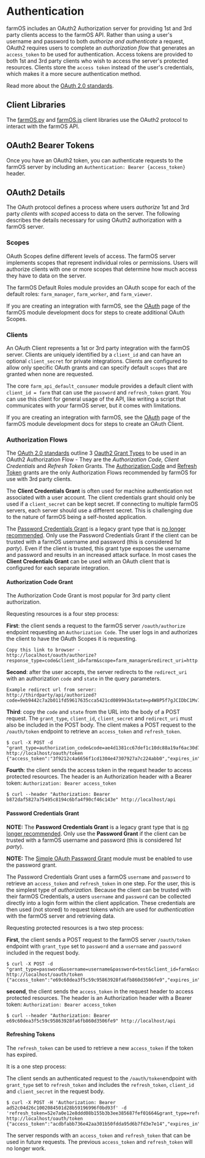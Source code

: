 # Authentication

farmOS includes an OAuth2 Authorization server for providing 1st and 3rd party
clients access to the farmOS API. Rather than using a user's username and
password to both *authorize and authenticate* a request, OAuth2 requires
users to complete an *authorization flow* that generates an `access_token`
to be used for authentication. Access tokens are provided to both 1st and
3rd party clients who wish to access the server's protected resources. Clients
store the `access token` instead of the user's credentials, which makes it a
more secure authentication method.

Read more about the [OAuth 2.0 standards](https://oauth.net/2/).

## Client Libraries

The [farmOS.py](https://github.com/farmOS/farmOS.py) and
[farmOS.js](https://github.com/farmOS/farmOS.js) client libraries use the
OAuth2 protocol to interact with the farmOS API.

## OAuth2 Bearer Tokens

Once you have an OAuth2 token, you can authenticate requests to the farmOS
server by including an `Authentication: Bearer {access_token}` header.

## OAuth2 Details

The OAuth protocol defines a process where users *authorize* 1st and 3rd
party *clients* with *scoped* access to data on the server. The following
describes the details necessary for using OAuth2 authorization with a farmOS
server.

### Scopes

OAuth Scopes define different levels of access. The farmOS server
implements scopes that represent individual roles or permissions. Users will
authorize clients with one or more scopes that determine how much access they
have to data on the server.

The farmOS Default Roles module provides an OAuth scope for each of the default
roles: `farm_manager`, `farm_worker`, and `farm_viewer`.

If you are creating an integration with farmOS, see the
[OAuth](/development/module/oauth) page of the farmOS module development docs
for steps to create additional OAuth Scopes.

### Clients

An OAuth Client represents a 1st or 3rd party integration with the farmOS
server. Clients are uniquely identified by a `client_id` and can have an
optional `client_secret` for private integrations. Clients are configured to
allow only specific OAuth grants and can specify default `scopes` that are
granted when none are requested.

The core `farm_api_default_consumer` module provides a default client with
`client_id = farm` that can use the `password` and `refresh_token` grant. You
can use this client for general usage of the API, like writing a script that
communicates with *your* farmOS server, but it comes with limitations.

If you are creating an integration with farmOS, see the
[OAuth](/development/module/oauth) page of the farmOS module development docs
for steps to create an OAuth Client.

### Authorization Flows

The [OAuth 2.0 standards](https://oauth.net/2/) outline 3
[Oauth2 Grant Types](https://oauth.net/2/grant-types/) to be used in an OAuth2 Authorization Flow - They are
the *Authorization Code, Client Credentials* and *Refresh Token* Grants. The
[Authorization Code](#authorization-code-grant) and
[Refresh Token](#refreshing-tokens) grants are the only Authorization Flows recommended by
farmOS for use with 3rd party clients.

The **Client Credentials Grant** is often used for machine authentication not
associated with a user account. The client credentials grant should only be
used if a `client_secret` can be kept secret. If connecting to multiple
farmOS servers, each server should use a different secret. This is
challenging due to the nature of farmOS being a self-hosted application.

The [Password Credentials Grant](#password-credentials-grant) is a legacy
grant type that is
[no longer recommended](https://datatracker.ietf.org/doc/html/draft-ietf-oauth-security-topics#section-2.4).
Only use the Password Credentials Grant if the client can be trusted with a
farmOS username and password (this is considered *1st party*). Even if the
client is trusted, this grant type exposes the username and password and
results in an increased attack surface. In most cases the **Client Credentials
Grant** can be used with an OAuth client that is configured for each separate
integration.

#### Authorization Code Grant

The Authorization Code Grant is most popular for 3rd party client
authorization.

Requesting resources is a four step process:

**First**: the client sends a request to the farmOS server `/oauth/authorize`
endpoint requesting an `Authorization Code`. The user logs in and authorizes
the client to have the OAuth Scopes it is requesting.

    Copy this link to browser -
    http://localhost/oauth/authorize?response_type=code&client_id=farm&scope=farm_manager&redirect_uri=http://thirdparty/api/authorized&state=p4W8P5f7gJCIDbC1Mv78zHhlpJOidy

**Second**: after the user accepts, the server redirects
to the `redirect_uri` with an authorization `code` and `state` in the query
parameters.

    Example redirect url from server:
    http://thirdparty/api/authorized?code=9eb9442c7a2b011fd59617635cca5421cd089943&state=p4W8P5f7gJCIDbC1Mv78zHhlpJOidy

**Third**: copy the `code` and `state` from the URL into the body of a POST
request. The `grant_type`, `client_id`, `client_secret` and `redirect_uri` must
also be included in the POST body. The client makes a POST request to the
`/oauth/token` endpoint to retrieve an `access_token` and `refresh_token`.

    $ curl -X POST -d "grant_type=authorization_code&code=ae4d1381cc67def1c10dc88a19af6ac30d7b5959&client_id=farm&redirect_uri=http://thirdparty/api/authorized" http://localhost/oauth/token
    {"access_token":"3f9212c4a6656f1cd1304e47307927a7c224abb0","expires_in":"10","token_type":"Bearer","scope":"farm_manager","refresh_token":"292810b04d688bfb5c3cee28e45637ec8ef1dd9e"}

**Fourth**: the client sends the access token in the request header to access protected
resources. The header is an Authorization header with a Bearer token:
 `Authorization: Bearer access_token`

    $ curl --header "Authorization: Bearer b872daf5827a75495c8194c6bfa4f90cf46c143e" http://localhost/api

#### Password Credentials Grant

**NOTE:** The **Password Credentials Grant** is a legacy grant type that is
[no longer recommended](https://datatracker.ietf.org/doc/html/draft-ietf-oauth-security-topics#section-2.4).
Only use the **Password Grant** if the client can be trusted with a farmOS
username and password (this is considered *1st party*).

**NOTE:** The [Simple OAuth Password Grant](https://www.drupal.org/project/simple_oauth_password_grant)
module must be enabled to use the password grant.

The Password Credentials Grant uses a farmOS `username` and `password` to
retrieve an `access_token` and `refresh_token` in one step. For the user, this
is the simplest type of *authorization.* Because the client can be trusted with
their farmOS Credentials, a users `username` and `password` can be collected
directly into a login form within the client application. These credentials are
then used (not stored) to request tokens which are used for *authentication*
with the farmOS server and retrieving data.

Requesting protected resources is a two step process:

**First**, the client sends a POST request to the farmOS server `/oauth/token`
endpoint with `grant_type` set to `password` and a `username` and `password`
included in the request body.

    $ curl -X POST -d "grant_type=password&username=username&password=test&client_id=farm&scope=farm_manager" http://localhost/oauth/token
    {"access_token":"e69c60dea3f5c59c95863928fa6fb860d3506fe9","expires_in":"300","token_type":"Bearer","scope":"farm_manager","refresh_token":"cead7d46d18d74daea83f114bc0b512ec4cc31c3"}

**second**, the client sends the `access_token` in the request header to access protected
resources. The header is an Authorization header with a Bearer token:
 `Authorization: Bearer access_token`

    $ curl --header "Authorization: Bearer e69c60dea3f5c59c95863928fa6fb860d3506fe9" http://localhost/api

#### Refreshing Tokens

The `refresh_token` can be used to retrieve a new `access_token` if the token
has expired.

It is a one step process:

The client sends an authenticated request to the `/oauth/token`endpoint with
`grant_type` set to `refresh_token` and includes the `refresh_token`,
`client_id` and `client_secret` in the request body.

    $ curl -X POST -H 'Authorization: Bearer ad52c04d26c1002084501d28b59196996f0bd93f' -d 'refresh_token=52e7a0e12e8ddd08b155b3b3ee385687fef01664&grant_type=refresh_token&client_id=farm&client_secret=client_secret' http://localhost/oauth/token
    {"access_token":"acdbfabb736e42aa301b50fdda95d6b7fd3e7e14","expires_in":"300","token_type":"Bearer","scope":"user_access","refresh_token":"b73f4744840498a26f43447d8cf755238bfd391a"}

The server responds with an `access_token` and `refresh_token` that can be used
in future requests. The previous `access_token` and `refresh_token` will no
longer work.

